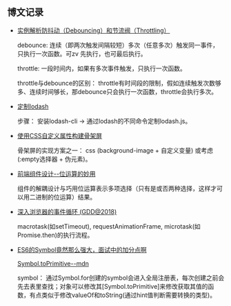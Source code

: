 ## 博文记录

- [实例解析防抖动（Debouncing）和节流阀（Throttling）](https://jinlong.github.io/2016/04/24/Debouncing-and-Throttling-Explained-Through-Examples/)

   debounce: 连续（即两次触发间隔较短）多次（任意多次）触发同一事件，只执行一次函数。可zv 先执行，也可最后执行。

   throttle: 一段时间内，如果有多次事件触发，只执行一次函数。

   throttle与debounce的区别： throttle有时间段的限制，假如连续触发次数够多、连续时间够长，那debounce只会执行一次函数，throttle会执行多次。


- [定制lodash](http://lodash.think2011.net/custom-builds)

    步骤： 安装lodash-cli -> 通过lodash的不同命令定制lodash.js。

- [使用CSS自定义属性构建骨架屏](https://juejin.im/post/5bd07157f265da0ad221cd19)

    骨架屏的实现方案之一： css (background-image + 自定义变量) 或考虑(:empty选择器 + 伪元素)。

- [前端组件设计--位运算的妙用](https://juejin.im/post/5bd052aff265da0a857ab850)

    组件的解耦设计与巧用位运算表示多项选择（只有是或否两种选择，这样才可以用二进制的位运算）结果。

- [深入浏览器的事件循环 (GDD@2018)](https://zhuanlan.zhihu.com/p/45111890)

    macrotask(如setTimeout), requestAnimationFrame, microtask(如Promise.then)的执行流程。

- [ES6的Symbol竟然那么强大，面试中的加分点啊](https://juejin.im/post/5bdbb3406fb9a022752c319e)

  [Symbol.toPrimitive--mdn](https://developer.mozilla.org/en-US/docs/Web/JavaScript/Reference/Global_Objects/Symbol/toPrimitive)

    symbol： 通过Symbol.for创建的symbol会进入全局注册表，每次创建之前会先去表里查找；对象可以修改其[Symbol.toPrimitive]来修改获取其值的函数，有点类似于修改valueOf和toString(通过hint值判断需要转换的类型)。